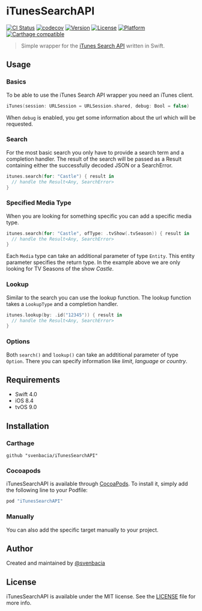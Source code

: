 # iTunesSearchAPI
[![CI Status](http://img.shields.io/travis/svenbacia/iTunesSearchAPI.svg?style=flat)](https://travis-ci.org/svenbacia/iTunesSearchAPI)
[![codecov](https://codecov.io/gh/svenbacia/iTunesSearchAPI/branch/master/graph/badge.svg)](https://codecov.io/gh/svenbacia/iTunesSearchAPI)
[![Version](https://img.shields.io/cocoapods/v/iTunesSearchAPI.svg?style=flat)](http://cocoapods.org/pods/iTunesSearchAPI)
[![License](https://img.shields.io/cocoapods/l/iTunesSearchAPI.svg?style=flat)](http://cocoapods.org/pods/iTunesSearchAPI)
[![Platform](https://img.shields.io/cocoapods/p/iTunesSearchAPI.svg?style=flat)](http://cocoapods.org/pods/iTunesSearchAPI)
[![Carthage compatible](https://img.shields.io/badge/Carthage-compatible-4BC51D.svg?style=flat)](https://github.com/Carthage/Carthage)

> Simple wrapper for the [iTunes Search API](https://affiliate.itunes.apple.com/resources/documentation/itunes-store-web-service-search-api) written in Swift.

## Usage

### Basics
To be able to use the iTunes Search API wrapper you need an iTunes client.

```Swift
iTunes(session: URLSession = URLSession.shared, debug: Bool = false)
```
When `debug` is enabled, you get some information about the url which will be requested.

### Search
For the most basic search you only have to provide a search term and a completion handler. The result of the search will be passed as a Result containing either the successfully decoded JSON or a SearchError.

```Swift
itunes.search(for: "Castle") { result in
  // handle the Result<Any, SearchError>
}
```

### Specified Media Type
When you are looking for something specific you can add a specific media type.

```Swift
itunes.search(for: "Castle", ofType: .tvShow(.tvSeason)) { result in
  // handle the Result<Any, SearchError>
}
```
Each `Media` type can take an additional parameter of type `Entity`. This entity parameter specifies the return type. In the example above we are only looking for TV Seasons of the show *Castle*.

### Lookup
Similar to the search you can use the lookup function. The lookup function takes a `LookupType` and a completion handler.

```Swift
itunes.lookup(by: .id("12345")) { result in
  // handle the Result<Any, SearchError>
}
```

### Options
Both `search()` and `lookup()` can take an addtitional parameter of type `Option`. There you can specify information like *limit*, *language* or *country*.

## Requirements

* Swift 4.0
* iOS 8.4
* tvOS 9.0

## Installation

### Carthage
```
github "svenbacia/iTunesSearchAPI"
```

### Cocoapods
iTunesSearchAPI is available through [CocoaPods](cocoapods.org). To install it, simply add the following line to your Podfile:

```Ruby
pod "iTunesSearchAPI"
```

### Manually
You can also add the specific target manually to your project.

## Author
Created and maintained by [@svenbacia](https://twitter.com/svenbacia)

## License
iTunesSearchAPI is available under the MIT license. See the [LICENSE](LICENSE) file for more info.
